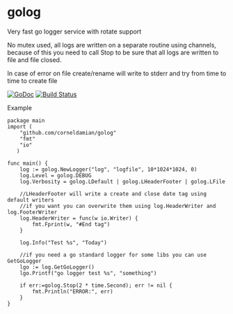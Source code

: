 # golog

Very fast go logger service with rotate support

No mutex used, all logs are written on a separate routine using channels, because of this you need to call Stop to be sure that all logs are written to file and file closed.

In case of error on file create/rename will write to stderr and try from time to time to create file

[![GoDoc](https://godoc.org/github.com/corneldamian/golog?status.svg)](https://godoc.org/github.com/corneldamian/golog)
[![Build Status](https://travis-ci.org/corneldamian/golog.svg?branch=master)](https://travis-ci.org/corneldamian/golog)

Example

```
package main
import (
    "github.com/corneldamian/golog"
    "fmt"
    "io"
   )

func main() {
    log := golog.NewLogger("log", "logfile", 10*1024*1024, 0)
    log.Level = golog.DEBUG
    log.Verbosity = golog.LDefault | golog.LHeaderFooter | golog.LFile
    
    //LHeaderFooter will write a create and close date tag using default writers
    //if you want you can overwrite them using log.HeaderWriter and log.FooterWriter
    log.HeaderWriter = func(w io.Writer) {
        fmt.Fprint(w, "#End tag")
    }
    
    log.Info("Test %s", "Today")
    
    //if you need a go standard logger for some libs you can use GetGoLogger
    lgo := log.GetGoLogger()
    lgo.Printf("go logger test %s", "something")
    
    if err:=golog.Stop(2 * time.Second); err != nil {
        fmt.Println("ERROR:", err) 
    }
}
```